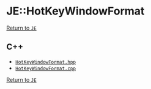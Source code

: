 # JE::HotKeyWindowFormat

[Return to `JE`](/docs/je.md)

## C++

- [`HotKeyWindowFormat.hpp`](/src/je/HotKeyWindowFormat.hpp)
- [`HotKeyWindowFormat.cpp`](/src/je/HotKeyWindowFormat.cpp)

[Return to `JE`](/docs/je.md)